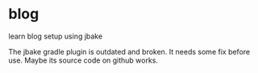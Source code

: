 # blog
learn blog setup using jbake

The jbake gradle plugin is outdated and broken.
It needs some fix before use.
Maybe its source code on github works.
